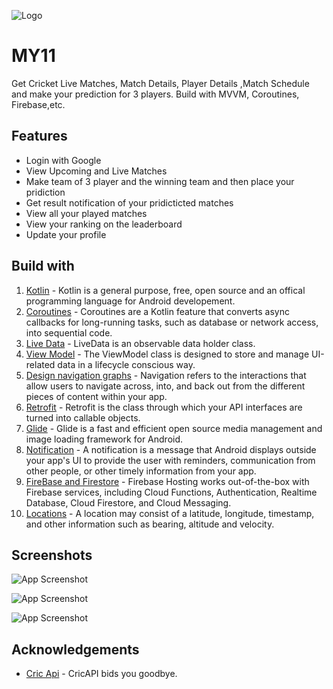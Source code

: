 
![Logo](https://firebasestorage.googleapis.com/v0/b/my11-518dd.appspot.com/o/ProfilePictures%2Ffront.png?alt=media&token=f67ed92c-6631-4388-b2e3-341d2d620ed4)

    
# MY11

Get Cricket Live Matches, Match Details, Player Details ,Match Schedule and make your prediction for 3 players. Build with MVVM, Coroutines, Firebase,etc.


## Features

- Login with Google
- View Upcoming and Live Matches
- Make team of 3 player and the winning team and then place your pridiction
- Get result notification of your pridicticted matches 
- View all your played matches
- View your ranking on the leaderboard
- Update your profile

  
## Build with

1. [Kotlin](https://kotlinlang.org/) - Kotlin is a general purpose, free, open source and an offical programming  language for Android developement.
2. [Coroutines](https://kotlinlang.org/docs/coroutines-guide.html) - Coroutines are a Kotlin feature that converts async callbacks for long-running tasks, such as database or network access, into sequential code.
3. [Live Data](https://developer.android.com/topic/libraries/architecture/livedata) - LiveData is an observable data holder class.
4. [View Model](https://developer.android.com/topic/libraries/architecture/viewmodel) - The ViewModel class is designed to store and manage UI-related data in a lifecycle conscious way. 
5. [Design navigation graphs](https://developer.android.com/guide/navigation/navigation-design-graph) - Navigation refers to the interactions that allow users to navigate across, into, and back out from the different pieces of content within your app.
6. [Retrofit](https://square.github.io/retrofit/) - Retrofit is the class through which your API interfaces are turned into callable objects.
7. [Glide](https://github.com/bumptech/glide) - Glide is a fast and efficient open source media management and image loading framework for Android.
8. [Notification](https://developer.android.com/guide/topics/ui/notifiers/notifications) - A notification is a message that Android displays outside your app's UI to provide the user with reminders, communication from other people, or other timely information from your app.
9. [FireBase and Firestore](https://firebase.google.com/docs) - Firebase Hosting works out-of-the-box with Firebase services, including Cloud Functions, Authentication, Realtime Database, Cloud Firestore, and Cloud Messaging.
10. [Locations](https://developer.android.com/reference/android/location/Location) - A location may consist of a latitude, longitude, timestamp, and other information such as bearing, altitude and velocity.

## Screenshots

![App Screenshot](https://firebasestorage.googleapis.com/v0/b/my11-518dd.appspot.com/o/Screenshot%20(93).png?alt=media&token=a4ed3ea5-9e93-4e72-8fcd-8223e80e0d62)

![App Screenshot](https://firebasestorage.googleapis.com/v0/b/my11-518dd.appspot.com/o/Screenshot%20(94).png?alt=media&token=bf9e0f89-a1e7-415a-a8f8-70f950a73992)

![App Screenshot](https://firebasestorage.googleapis.com/v0/b/my11-518dd.appspot.com/o/Screenshot%20(95).png?alt=media&token=bc5b0571-8956-4340-925f-313f6e0682e4)
  
## Acknowledgements

 - [Cric Api](https://www.cricapi.com/) - CricAPI bids you goodbye.
 
  
